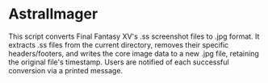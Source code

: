# AstralImager
This script converts Final Fantasy XV's .ss screenshot files to .jpg format. It extracts .ss files from the current directory, removes their specific headers/footers, and writes the core image data to a new .jpg file, retaining the original file's timestamp. Users are notified of each successful conversion via a printed message.
